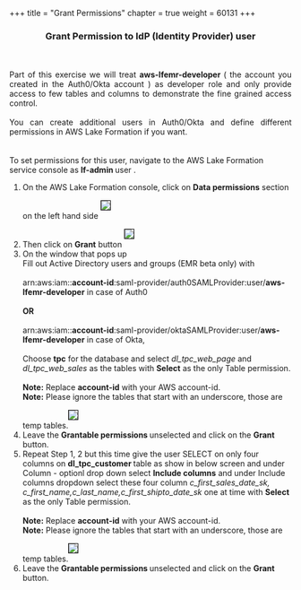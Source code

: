 +++
title = "Grant Permissions"
chapter = true
weight = 60131
+++

<center><h3>Grant Permission to IdP (Identity Provider) user </h3></center>
<div style="text-align: justify">
  <br/><br/>
  Part of this exercise we will treat <b>aws-lfemr-developer </b> ( the account you created in the Auth0/Okta account ) as developer role and only provide access to few tables and columns to demonstrate the fine grained access control.
  <br/><br/>
  You can create additional users in Auth0/Okta and define different permissions in AWS Lake Formation if you want.
</div> 
  <br/><br/>To set permissions for this user, navigate to the AWS Lake Formation service console as <b> lf-admin </b> user .  
  <br/>
<div>
   <ol>
      <li>On the AWS Lake Formation console, click on <b>Data permissions</b> section on the left hand side <img src="/images/DataPermissions.png" style="margin:15px 0px; border:1px solid black"/>
      </li>
      <li>Then click on <b>Grant</b> button <img src="/images/DataPermissions-Grant.png" style="margin:15px 0px; border:1px solid black"/>
      </li>
      <li>On the window that pops up
        <br/>Fill out Active Directory users and groups (EMR beta only) with  <br/><br/>arn:aws:iam::<b>account-id</b>:saml-provider/auth0SAMLProvider:user/<b>aws-lfemr-developer</b> in case of Auth0 <br/><br/> <b>OR</b> <br/><br/> arn:aws:iam::<b>account-id</b>:saml-provider/oktaSAMLProvider:user/<b>aws-lfemr-developer</b> in case of Okta, 
        <br/><br/>Choose <b>tpc</b> for the database and select <i>dl_tpc_web_page</i> and <i>dl_tpc_web_sales</i> as the tables with <b>Select</b> as the only Table permission.<br/>
        <br/><b>Note:</b> Replace <b>account-id</b> with your AWS account-id.
        <br/><b>Note:</b> Please ignore the tables that start with an underscore, those are temp tables.<img src="/images/lf-emr-grant-SELECT-twotables.png" style="margin:15px 0px; border:1px solid black"/></li>
      <li>Leave the <b> Grantable permissions </b> unselected and click on the <b>Grant</b> button.</li>
      
      
   <li> Repeat Step 1, 2  but this time give the user SELECT on only four columns on <b> dl_tpc_customer </b> table as show in below screen and under Column - optionl drop down select <b>Include columns</b> and under Include columns dropdown select these four column <i>c_first_sales_date_sk, c_first_name,c_last_name,c_first_shipto_date_sk </i> one at time with <b>Select</b> as the only Table permission.<br/>
        <br/><b>Note:</b> Replace <b>account-id</b> with your AWS account-id.
        <br/><b>Note:</b> Please ignore the tables that start with an underscore, those are temp tables.<img src="/images/lf-emr-grant-SELECT-columns.png" style="margin:15px 0px; border:1px solid black"/></li>
   <li>Leave the <b> Grantable permissions </b> unselected and click on the <b>Grant</b> button.</li>
                
         
            
          
   </ol>
  </div>

